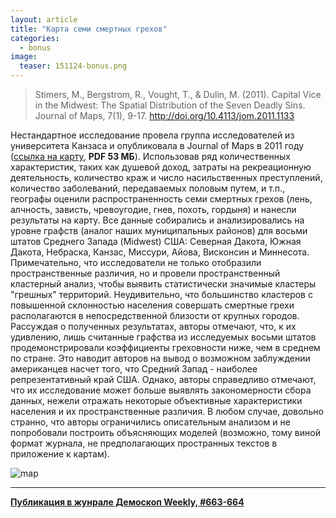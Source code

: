 ```yaml
---
layout: article
title: "Карта семи смертных грехов"
categories: 
  - bonus
image:
  teaser: 151124-bonus.png
---
```


> Stimers, M., Bergstrom, R., Vought, T., & Dulin, M. (2011). Capital Vice in the Midwest: The Spatial Distribution of the Seven Deadly Sins. Journal of Maps, 7(1), 9-17. http://doi.org/10.4113/jom.2011.1133

Нестандартное исследование провела группа исследователей из университета Канзаса и опубликовала в Journal of Maps в 2011 году ([ссылка на карту](http://www.journalofmaps.com/map_depository/namerica/Stimers_Seven_1271971348.pdf), **PDF 53 МБ**). Использовав ряд количественных характеристик, таких как душевой доход, затраты на рекреационную деятельность, количество краж и число насильственных преступлений, количество заболеваний, передаваемых половым путем, и т.п., географы оценили распространенность семи смертных грехов (лень, алчность, зависть, чревоугодие, гнев, похоть, гордыня) и нанесли результаты на карту. Все данные собирались и анализировались на уровне графств (аналог наших муниципальных районов) для восьми штатов Среднего Запада (Midwest) США: Северная Дакота, Южная Дакота, Небраска, Канзас, Миссури, Айова, Висконсин и Миннесота. Примечательно, что исследователи не только отобразили пространственные различия, но и провели пространственный кластерный анализ, чтобы выявить статистически значимые кластеры "грешных" территорий. Неудивительно, что большинство кластеров с повышенной склонностью населения совершать смертные грехи располагаются в непосредственной близости от крупных городов. Рассуждая о полученных результатах, авторы отмечают, что, к их удивлению, лишь считанные графства из исследуемых восьми штатов продемонстрировали коэффициенты греховности ниже, чем в среднем по стране. Это наводит авторов на вывод о возможном заблуждении американцев насчет того, что Средний Запад - наиболее репрезентативный край США. Однако, авторы справедливо отмечают, что их исследование может больше выявлять закономерности сбора данных, нежели отражать некоторые объективные характеристики населения и их пространственные различия. В любом случае, довольно странно, что авторы ограничились описательным анализом и не попробовали построить объясняющих моделей (возможно, тому виной формат журнала, не предполагающих пространных текстов в приложение к картам).

![map](/dem-digest/images/2015/663-fig-bonus.png)

***
**[Публикация в жунрале Демоскоп Weekly, #663-664](http://demoscope.ru/weekly/2015/0663/digest03.php)**